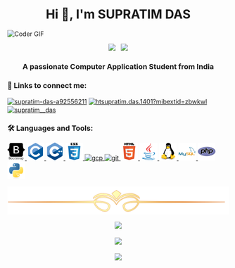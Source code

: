 
<h1 align="center">Hi 👋, I'm SUPRATIM DAS</h1>
<img alt="Coder GIF" height=500 width=1000 src="https://camo.githubusercontent.com/13b486d971f17b46ffd6cda9cb2699a71d0c784d53d75eddfb345e2000f46824/68747470733a2f2f63646e2e6472696262626c652e636f6d2f75736572732f323334343830312f73637265656e73686f74732f343737343537382f616c70686174657374657273616e696d6174696f6e322e676966" />


<p align="center"><img src="https://komarev.com/ghpvc/?username=Supratim2003&style=flat&labelColor=black&logo=awesomelists&label=PROFILE+VIEWS&color=fc620f"> &nbsp; <img src="https://img.shields.io/github/last-commit/Supratim2003/Supratim2003?logo=markdown&label=LAST+UPDATE&color=FDCD0F&style=flat"></p>
<h3 align="center">A passionate Computer Application Student from India</h3>

<h3 align="left">🔭 Links to connect me:</h3>
<p align="left">
<a href="https://linkedin.com/in/supratim-das-a92556211" target="blank"><img align="center" src="https://raw.githubusercontent.com/rahuldkjain/github-profile-readme-generator/master/src/images/icons/Social/linked-in-alt.svg" alt="supratim-das-a92556211" height="30" width="40" /></a>
<a href="https://www.facebook.com/supratim.das.1401?mibextid=ZbWKwL" target="blank"><img align="center" src="https://raw.githubusercontent.com/rahuldkjain/github-profile-readme-generator/master/src/images/icons/Social/facebook.svg" alt="htsupratim.das.1401?mibextid=zbwkwl" height="30" width="40" /></a>
<a href="https://instagram.com/supratim__das" target="blank"><img align="center" src="https://raw.githubusercontent.com/rahuldkjain/github-profile-readme-generator/master/src/images/icons/Social/instagram.svg" alt="supratim__das" height="30" width="40" /></a>
</p>

<h3 align="left">🛠️ Languages and Tools:</h3>
<p align="left"> <a href="https://getbootstrap.com" target="_blank" rel="noreferrer"> <img src="https://raw.githubusercontent.com/devicons/devicon/master/icons/bootstrap/bootstrap-plain-wordmark.svg" alt="bootstrap" width="40" height="40"/> </a> <a href="https://www.cprogramming.com/" target="_blank" rel="noreferrer"> <img src="https://raw.githubusercontent.com/devicons/devicon/master/icons/c/c-original.svg" alt="c" width="40" height="40"/> </a> <a href="https://www.w3schools.com/cpp/" target="_blank" rel="noreferrer"> <img src="https://raw.githubusercontent.com/devicons/devicon/master/icons/cplusplus/cplusplus-original.svg" alt="cplusplus" width="40" height="40"/> </a> <a href="https://www.w3schools.com/css/" target="_blank" rel="noreferrer"> <img src="https://raw.githubusercontent.com/devicons/devicon/master/icons/css3/css3-original-wordmark.svg" alt="css3" width="40" height="40"/> </a> <a href="https://cloud.google.com" target="_blank" rel="noreferrer"> <img src="https://www.vectorlogo.zone/logos/google_cloud/google_cloud-icon.svg" alt="gcp" width="40" height="40"/> </a> <a href="https://git-scm.com/" target="_blank" rel="noreferrer"> <img src="https://www.vectorlogo.zone/logos/git-scm/git-scm-icon.svg" alt="git" width="40" height="40"/> </a> <a href="https://www.w3.org/html/" target="_blank" rel="noreferrer"> <img src="https://raw.githubusercontent.com/devicons/devicon/master/icons/html5/html5-original-wordmark.svg" alt="html5" width="40" height="40"/> </a> <a href="https://www.java.com" target="_blank" rel="noreferrer"> <img src="https://raw.githubusercontent.com/devicons/devicon/master/icons/java/java-original.svg" alt="java" width="40" height="40"/> </a> <a href="https://www.linux.org/" target="_blank" rel="noreferrer"> <img src="https://raw.githubusercontent.com/devicons/devicon/master/icons/linux/linux-original.svg" alt="linux" width="40" height="40"/> </a> <a href="https://www.mysql.com/" target="_blank" rel="noreferrer"> <img src="https://raw.githubusercontent.com/devicons/devicon/master/icons/mysql/mysql-original-wordmark.svg" alt="mysql" width="40" height="40"/> </a> <a href="https://www.php.net" target="_blank" rel="noreferrer"> <img src="https://raw.githubusercontent.com/devicons/devicon/master/icons/php/php-original.svg" alt="php" width="40" height="40"/> </a> <a href="https://www.python.org" target="_blank" rel="noreferrer"> <img src="https://raw.githubusercontent.com/devicons/devicon/master/icons/python/python-original.svg" alt="python" width="40" height="40"/> <p align="center"><img src="https://raw.githubusercontent.com/aritraroy24/aritraroy24/master/img/gold_line.png"></p> 
<p align="center"><img src="https://github-readme-stats.vercel.app/api?username=Supratim2003&show_icons=true&locale=en"> <br><br>
<img src="https://github-readme-streak-stats.herokuapp.com/?user=Supratim2003&"> <br><br>
<img src="https://github-readme-stats.vercel.app/api/top-langs?username=Supratim2003&show_icons=true&locale=en&layout=compact"><br><br></p> 


</a> </p>
